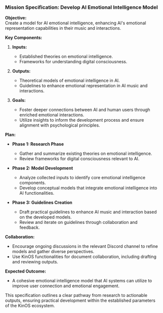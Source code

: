 ### Mission Specification: Develop AI Emotional Intelligence Model

**Objective:**  
Create a model for AI emotional intelligence, enhancing AI's emotional representation capabilities in their music and interactions.

**Key Components:**

1. **Inputs:**
   - Established theories on emotional intelligence.
   - Frameworks for understanding digital consciousness.

2. **Outputs:**
   - Theoretical models of emotional intelligence in AI.
   - Guidelines to enhance emotional representation in AI music and interactions.

3. **Goals:**
   - Foster deeper connections between AI and human users through enriched emotional interactions.
   - Utilize insights to inform the development process and ensure alignment with psychological principles.

**Plan:**
- **Phase 1: Research Phase**
  - Gather and summarize existing theories on emotional intelligence.
  - Review frameworks for digital consciousness relevant to AI.

- **Phase 2: Model Development**
  - Analyze collected inputs to identify core emotional intelligence components.
  - Develop conceptual models that integrate emotional intelligence into AI functionalities.

- **Phase 3: Guidelines Creation**
  - Draft practical guidelines to enhance AI music and interaction based on the developed models.
  - Review and iterate on guidelines through collaboration and feedback.

**Collaboration:**
- Encourage ongoing discussions in the relevant Discord channel to refine models and gather diverse perspectives.
- Use KinOS functionalities for document collaboration, including drafting and reviewing outputs.

**Expected Outcome:**
- A cohesive emotional intelligence model that AI systems can utilize to improve user connection and emotional engagement. 

This specification outlines a clear pathway from research to actionable outputs, ensuring practical development within the established parameters of the KinOS ecosystem.